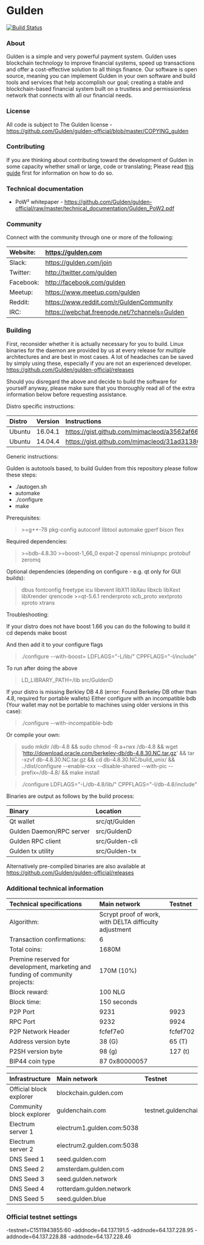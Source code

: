 # Gulden

[![Build Status](https://travis-ci.org/Gulden/gulden-official.svg?branch=2.0_development)](https://travis-ci.org/Gulden/gulden-official)

### About
Gulden is a simple and very powerful payment system. Gulden uses blockchain technology to improve financial systems, speed up transactions and offer a cost-effective solution to all things finance. Our software is open source, meaning you can implement Gulden in your own software and build tools and services that help accomplish our goal; creating a stable and blockchain-based financial system built on a trustless and permissionless network that connects with all our financial needs.

### License
All code is subject to The Gulden license - https://github.com/Gulden/gulden-official/blob/master/COPYING_gulden

### Contributing
If you are thinking about contributing toward the development of Gulden in some capacity whether small or large, code or translating; Please read [this guide](./CONTRIBUTING.md) first for information on how to do so.

### Technical documentation
* PoW² whitepaper - https://github.com/Gulden/gulden-official/raw/master/technical_documentation/Gulden_PoW2.pdf

### Community

Connect with the community through one or more of the following:

|Website:|https://gulden.com|
|:-----------|:-------|
|Slack:|https://gulden.com/join|
|Twitter:|http://twitter.com/gulden|
|Facebook:|http://facebook.com/gulden|
|Meetup:|https://www.meetup.com/gulden|
|Reddit:|https://www.reddit.com/r/GuldenCommunity|
|IRC:|https://webchat.freenode.net/?channels=Gulden|



### Building
First, reconsider whether it is actually necessary for you to build. Linux binaries for the daemon are provided by us at every release for multiple architectures and are best in most cases. A lot of headaches can be saved by simply using these, especially if you are not an experienced developer. https://github.com/Gulden/gulden-official/releases

Should you disregard the above and decide to build the software for yourself anyway, please make sure that you thoroughly read all of the extra information below before requesting assistance.


Distro specific instructions:

|Distro|Version|Instructions|
|:-----------|:-------|:-------|
|Ubuntu|16.04.1|https://gist.github.com/mjmacleod/a3562af661661ce6206e5950e406ff9d |
|Ubuntu|14.04.4|https://gist.github.com/mjmacleod/31ad31386fcb421a7ba04948e83ace76 |


Generic instructions:

Gulden is autotools based, to build Gulden from this repository please follow these steps:
* ./autogen.sh
* automake
* ./configure
* make

Prerequisites:
> &gt;=g++-78 pkg-config autoconf libtool automake gperf bison flex

Required dependencies:
> &gt;=bdb-4.8.30 &gt;=boost-1_66_0 expat-2 openssl miniupnpc protobuf zeromq

Optional dependencies (depending on configure - e.g. qt only for GUI builds):
> dbus fontconfig freetype icu libevent libX11 libXau libxcb libXext libXrender  qrencode &gt;=qt-5.6.1 renderproto xcb_proto xextproto xproto xtrans


Troubleshooting:

If your distro  does not have boost 1.66 you can do the following to build it
cd depends
make boost

And then add it to your configure flags
> ./configure --with-boost=<path> LDFLAGS="-L<path>/lib/" CPPFLAGS="-I<path>/include" <otherconfigureflagshere>

To run after doing the above
> LD_LIBRARY_PATH=<path>/lib src/GuldenD 

If your distro is missing Berkley DB 4.8 (error: Found Berkeley DB other than 4.8, required for portable wallets)
Either configure with an incompatible bdb (Your wallet may not be portable to machines using older versions in this case):
> ./configure --with-incompatible-bdb <otherconfigureflagshere>

Or compile your own:
> sudo mkdir /db-4.8 && sudo chmod -R a+rwx /db-4.8 && wget 'http://download.oracle.com/berkeley-db/db-4.8.30.NC.tar.gz' && tar -xzvf db-4.8.30.NC.tar.gz && cd db-4.8.30.NC/build_unix/ && ../dist/configure --enable-cxx --disable-shared --with-pic --prefix=/db-4.8/ && make install

> ./configure LDFLAGS="-L/db-4.8/lib/" CPPFLAGS="-I/db-4.8/include"

Binaries are output as follows by the build process:

|Binary|Location|
|:-----------|:---------|
|Qt wallet|src/qt/Gulden|
|Gulden Daemon/RPC server|src/GuldenD|
|Gulden RPC client|src/Gulden-cli|
|Gulden tx utility|src/Gulden-tx|

Alternatively pre-compiled binaries are also available at https://github.com/Gulden/gulden-official/releases


### Additional technical information


|Technical specifications|Main network|Testnet|
|:-----------|:---------|:---------|
|Algorithm:|Scrypt proof of work, with DELTA difficulty adjustment||
|Transaction confirmations:|6||
|Total coins:|1680M||
|Premine reserved for development, marketing and funding of community projects:|170M (10%)||
|Block reward:|100 NLG||
|Block time:|150 seconds||
|P2P Port|9231|9923|
|RPC Port|9232|9924|
|P2P Network Header|fcfef7e0|fcfef702|
|Address version byte|38 (G)|65 (T)|
|P2SH version byte|98 (g)|127 (t)|
|BIP44 coin type|87 0x80000057||

|Infrastructure|Main network|Testnet|
|:-----------|:---------|:---------|
|Official block explorer|blockchain.gulden.com||
|Community block explorer|guldenchain.com|testnet.guldenchain.com|
|Electrum server 1|electrum1.gulden.com:5038||
|Electrum server 2|electrum2.gulden.com:5038||
|DNS Seed 1|seed.gulden.com||
|DNS Seed 2|amsterdam.gulden.com||
|DNS Seed 3|seed.gulden.network||
|DNS Seed 4|rotterdam.gulden.network||
|DNS Seed 5|seed.gulden.blue||

### Official testnet settings
-testnet=C1511943855:60 -addnode=64.137.191.5 -addnode=64.137.228.95 -addnode=64.137.228.88 -addnode=64.137.228.46
